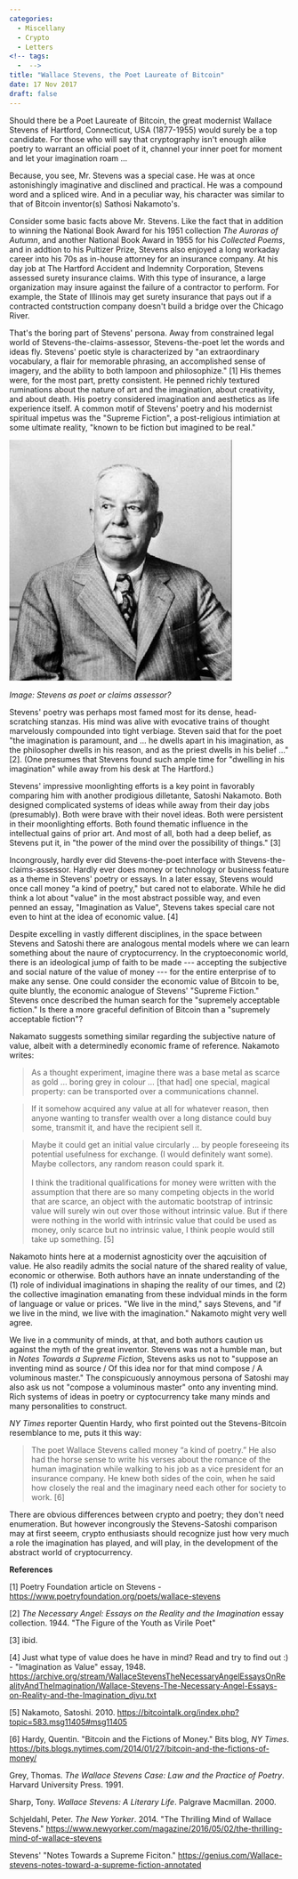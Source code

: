 ```yaml
---
categories:
  - Miscellany
  - Crypto
  - Letters
<!-- tags:
  -  -->
title: "Wallace Stevens, the Poet Laureate of Bitcoin"
date: 17 Nov 2017
draft: false
---
```

Should there be a Poet Laureate of Bitcoin, the great modernist Wallace Stevens of Hartford, Connecticut, USA (1877-1955) would surely be a top candidate. For those who will say that cryptography isn't enough alike poetry to warrant an official poet of it, channel your inner poet for moment and let your imagination roam ...

Because, you see, Mr. Stevens was a special case. He was at once astonishingly imaginative and disclined and practical. He was a compound word and a spliced wire. And in a peculiar way, his character was similar to that of Bitcoin inventor(s) Sathosi Nakamoto's. 

Consider some basic facts above Mr. Stevens. Like the fact that in addition to winning the National Book Award for his 1951 collection *The Auroras of Autumn*, and another National Book Award in 1955 for his *Collected Poems*, and in addtion to his Pultizer Prize, Stevens also enjoyed a long workaday career into his 70s as in-house attorney for an insurance company. At his day job at The Hartford Accident and Indemnity Corporation, Stevens assessed surety insurance claims. With this type of insurance, a large organization may insure against the failure of a contractor to perform. For example, the State of Illinois may get surety insurance that pays out if a contracted contstruction company doesn't build a bridge over the Chicago River. 


That's the boring part of Stevens' persona. Away from constrained legal world of Stevens-the-claims-assessor, Stevens-the-poet let the words and ideas fly. Stevens' poetic style is characterized by "an extraordinary vocabulary, a flair for memorable phrasing, an accomplished sense of imagery, and the ability to both lampoon and philosophize." [1] His themes were, for the most part, pretty consistent. He penned richly textured ruminations about the nature of art and the imagination, about creativity, and about death. His poetry considered imagination and aesthetics as life experience itself. A common motif of Stevens' poetry and his modernist spiritual impetus was the "Supreme Fiction", a post-religious intimiation at some ultimate reality, "known to be fiction but imagined to be real." 

<img src="/stevens.png" alt="wallace stevens bitcoin" style="width: 400px;" style="float: center;"/>

*Image: Stevens as poet or claims assessor?*

Stevens' poetry was perhaps most famed most for its dense, head-scratching stanzas. His mind was alive with evocative trains of thought marvelously compounded into tight verbiage. Steven said that for the poet "the imagination is paramount, and ... he dwells apart in his imagination, as the philosopher dwells in his reason, and as the priest dwells in his belief ..." [2]. (One presumes that Stevens found such ample time for "dwelling in his imagination" while away from his desk at The Hartford.)

Stevens' impressive moonlighting efforts is a key point in favorably comparing him with another prodigious dilletante, Satoshi Nakamoto. Both designed complicated systems of ideas while away from their day jobs (presumably). Both were brave with their novel ideas. Both were persistent in their moonlighting efforts. Both found thematic influence in the intellectual gains of prior art. And most of all, both had a deep belief, as Stevens put it, in "the power of the mind over the possibility of things." [3]

Incongrously, hardly ever did Stevens-the-poet interface with Stevens-the-claims-assessor. Hardly ever does money or technology or business feature as a theme in Stevens' poetry or essays. In a later essay, Stevens would once call money “a kind of poetry," but cared not to elaborate. While he did think a lot about "value" in the most abstract possible way, and even penned an essay, "Imagination as Value", Stevens takes special care not even to hint at the idea of economic value. [4]

Despite excelling in vastly different disciplines, in the space between Stevens and Satoshi there are analogous mental models where we can learn something about the naure of cryptocurrency. In the cryptoeconomic world, there is an ideological jump of faith to be made --- accepting the subjective and social nature of the value of money --- for the entire enterprise of to make any sense. One could consider the economic value of Bitcoin to be, quite bluntly, the economic analogue of Stevens' "Supreme Fiction." Stevens once described the human search for the "supremely acceptable fiction." Is there a more graceful definition of Bitcoin than a "supremely acceptable fiction"?

Nakamato suggests something similar regarding the subjective nature of value, albeit with a determinedly economic frame of reference. Nakamoto writes:

> As a thought experiment, imagine there was a base metal as scarce as gold ... boring grey in colour ... [that had] one special, magical property: can be transported over a communications channel. 

>If it somehow acquired any value at all for whatever reason, then anyone wanting to transfer wealth over a long distance could buy some, transmit it, and have the recipient sell it. 

> Maybe it could get an initial value circularly ... by people foreseeing its potential usefulness for exchange. (I would definitely want some). Maybe collectors, any random reason could spark it. <br><br>
> I think the traditional qualifications for money were written with the assumption that there are so many competing objects in the world that are scarce, an object with the automatic bootstrap of intrinsic value will surely win out over those without intrinsic value. But if there were nothing in the world with intrinsic value that could be used as money, only scarce but no intrinsic value, I think people would still take up something.  [5]

Nakamoto hints here at a modernist agnosticity over the aqcuisition of value. He also readily admits the social nature of the shared reality of value, economic or otherwise. Both authors have an innate understanding of the (1) role of individual imaginations in shaping the reality of our times, and (2) the collective imagination emanating from these indvidual minds in the form of language or value or prices. "We live in the mind," says Stevens, and "if we live in the mind, we live with the imagination." Nakamoto might very well agree. 

We live in a community of minds, at that, and both authors caution us against the myth of the great inventor. Stevens was not a humble man, but in *Notes Towards a Supreme Fiction*, Stevens asks us not to "suppose an inventing mind as source / Of this idea nor for that mind compose / A voluminous master." The conspicuously annoymous persona of Satoshi may also ask us not "compose a voluminous master" onto any inventing mind. Rich systems of ideas in poetry or cyptocurrency take many minds and many personalities to construct. 

*NY Times* reporter Quentin Hardy, who first pointed out the Stevens-Bitcoin resemblance to me, puts it this way:

>The poet Wallace Stevens called money “a kind of poetry.” He also had the horse sense to write his verses about the romance of the human imagination while walking to his job as a vice president for an insurance company. He knew both sides of the coin, when he said how closely the real and the imaginary need each other for society to work. [6]

There are obvious differences between crypto and poetry; they don't need enumeration. But however incongrously the Stevens-Satoshi comparison may at first seeem, crypto enthusiasts should recognize just how very much a role the imagination has played, and will play, in the development of the abstract world of cryptocurrency. 


**References**

[1] Poetry Foundation article on Stevens - https://www.poetryfoundation.org/poets/wallace-stevens

[2] *The Necessary Angel: Essays on the Reality and the Imagination* essay collection. 1944. "The Figure of the Youth as Virile Poet"

[3] ibid.

[4] Just what type of value does he have in mind? Read and try to find out :) - "Imagination as Value" essay, 1948. https://archive.org/stream/WallaceStevensTheNecessaryAngelEssaysOnRealityAndTheImagination/Wallace-Stevens-The-Necessary-Angel-Essays-on-Reality-and-the-Imagination_djvu.txt

[5] Nakamoto, Satoshi. 2010. https://bitcointalk.org/index.php?topic=583.msg11405#msg11405

[6] Hardy, Quentin. "Bitcoin and the Fictions of Money." Bits blog, *NY Times*. https://bits.blogs.nytimes.com/2014/01/27/bitcoin-and-the-fictions-of-money/

Grey, Thomas. *The Wallace Stevens Case: Law and the Practice of Poetry*. Harvard University Press. 1991.

Sharp, Tony. *Wallace Stevens: A Literary Life*. Palgrave Macmillan. 2000.

Schjeldahl, Peter. *The New Yorker*. 2014. "The Thrilling Mind of Wallace Stevens." https://www.newyorker.com/magazine/2016/05/02/the-thrilling-mind-of-wallace-stevens

Stevens' "Notes Towards a Supreme Ficiton." https://genius.com/Wallace-stevens-notes-toward-a-supreme-fiction-annotated



